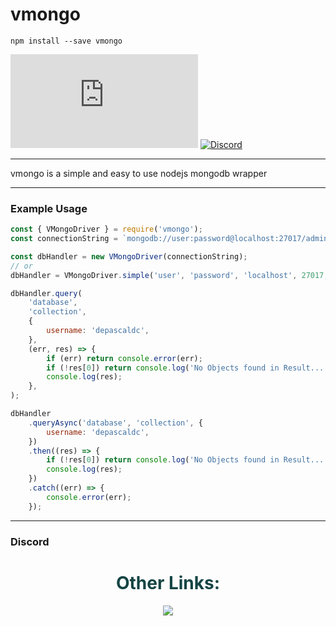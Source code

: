# vmongo

`npm install --save vmongo`

[![License](https://img.shields.io/github/license/VironLab/jsondatabase.js)](LICENSE.txt)
[![Discord](https://img.shields.io/discord/785956343407181824.svg)](https://discord.gg/wvcX92VyEH)

---

vmongo is a simple and easy to use nodejs mongodb wrapper

---

### Example Usage

```js
const { VMongoDriver } = require('vmongo');
const connectionString = `mongodb://user:password@localhost:27017/admin`;

const dbHandler = new VMongoDriver(connectionString);
// or
dbHandler = VMongoDriver.simple('user', 'password', 'localhost', 27017, 'admin');

dbHandler.query(
    'database',
    'collection',
    {
        username: 'depascaldc',
    },
    (err, res) => {
        if (err) return console.error(err);
        if (!res[0]) return console.log('No Objects found in Result...');
        console.log(res);
    },
);

dbHandler
    .queryAsync('database', 'collection', {
        username: 'depascaldc',
    })
    .then((res) => {
        if (!res[0]) return console.log('No Objects found in Result...');
        console.log(res);
    })
    .catch((err) => {
        console.error(err);
    });
```

---

### Discord

<div align="center">
    <h1 style="color:#154444">Other Links:</h1>
    <a style="color:#00ff00" target="_blank" href="https://discord.gg/wvcX92VyEH"><img src="https://img.shields.io/discord/785956343407181824?label=vironlab.eu%20Discord&logo=Discord&logoColor=%23ffffff&style=flat-square"></img></a>
</div>
